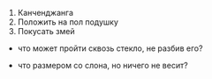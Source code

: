 1) Канченджанга
2) Положить на пол подушку
3) Покусать змей
- что может пройти сквозь стекло, не разбив его?

- что размером со слона, но ничего не весит?
